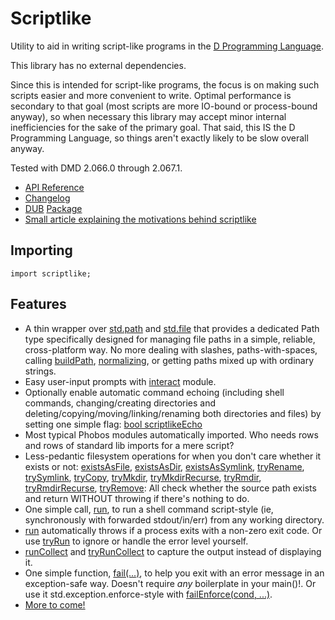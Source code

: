 Scriptlike
==========

Utility to aid in writing script-like programs in the [D Programming Language](http://dlang.org).

This library has no external dependencies.

Since this is intended for script-like programs, the focus is on making such scripts easier and more convenient to write. Optimal performance is secondary to that goal (most scripts are more IO-bound or process-bound anyway), so when necessary this library may accept minor internal inefficiencies for the sake of the primary goal. That said, this IS the D Programming Language, so things aren't exactly likely to be slow overall anyway.

Tested with DMD 2.066.0 through 2.067.1.

* [API Reference](http://semitwist.com/scriptlike)
* [Changelog](https://github.com/Abscissa/scriptlike/blob/master/CHANGELOG.md)
* [DUB](http://code.dlang.org/about) [Package](http://code.dlang.org/packages/scriptlike)
* [Small article explaining the motivations behind scriptlike](http://semitwist.com/articles/article/view/scriptlike-shell-scripting-in-d-annoyances-and-a-library-solution)

Importing
---------
```import scriptlike;```

Features
--------
* A thin wrapper over [std.path](http://dlang.org/phobos/std_path.html) and [std.file](http://dlang.org/phobos/std_file.html) that provides a dedicated Path type specifically designed for managing file paths in a simple, reliable, cross-platform way. No more dealing with slashes, paths-with-spaces, calling [buildPath](http://dlang.org/phobos/std_path.html#buildPath), [normalizing](http://dlang.org/phobos/std_path.html#buildNormalizedPath), or getting paths mixed up with ordinary strings.
* Easy user-input prompts with [interact](http://semitwist.com/scriptlike/interact.html) module.
* Optionally enable automatic command echoing (including shell commands, changing/creating directories and deleting/copying/moving/linking/renaming both directories and files) by setting one simple flag: [bool scriptlikeEcho](http://semitwist.com/scriptlike/path.html#scriptlikeEcho)
* Most typical Phobos modules automatically imported. Who needs rows and rows of standard lib imports for a mere script?
* Less-pedantic filesystem operations for when you don't care whether it exists or not: [existsAsFile](http://semitwist.com/scriptlike/path.html#existsAsFile), [existsAsDir](http://semitwist.com/scriptlike/path.html#existsAsDir), [existsAsSymlink](http://semitwist.com/scriptlike/path.html#existsAsSymlink), [tryRename](http://semitwist.com/scriptlike/path.html#tryRename), [trySymlink](http://semitwist.com/scriptlike/path.html#trySymlink), [tryCopy](http://semitwist.com/scriptlike/path.html#tryCopy), [tryMkdir](http://semitwist.com/scriptlike/path.html#tryMkdir), [tryMkdirRecurse](http://semitwist.com/scriptlike/path.html#tryMkdirRecurse), [tryRmdir](http://semitwist.com/scriptlike/path.html#tryRmdir), [tryRmdirRecurse](http://semitwist.com/scriptlike/path.html#tryRmdirRecurse), [tryRemove](http://semitwist.com/scriptlike/path.html#tryRemove): All check whether the source path exists and return WITHOUT throwing if there's nothing to do.
* One simple call, [run](http://semitwist.com/scriptlike/path.html#run), to run a shell command script-style (ie, synchronously with forwarded stdout/in/err) from any working directory.
* [run](http://semitwist.com/scriptlike/path.html#run) automatically throws if a process exits with a non-zero exit code. Or use [tryRun](http://semitwist.com/scriptlike/path.html#tryRun) to ignore or handle the error level yourself.
* [runCollect](http://semitwist.com/scriptlike/path.html#runCollect) and [tryRunCollect](http://semitwist.com/scriptlike/path.html#tryRunCollect) to capture the output instead of displaying it.
* One simple function, [fail(...)](http://semitwist.com/scriptlike/fail.html#fail), to help you exit with an error message in an exception-safe way. Doesn't require *any* boilerplate in your main()!. Or use it std.exception.enforce-style with [failEnforce(cond, ...)](http://semitwist.com/scriptlike/fail.html#failEnforce).
* [More to come!](https://github.com/Abscissa/scriptlike/issues)

